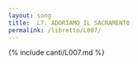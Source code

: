 ```yaml
---
layout: song
title:  L7. ADORIAMO IL SACRAMENTO
permalink: /libretto/L007/
---
```

{% include canti/L007.md %}   